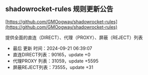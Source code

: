 ## shadowrocket-rules 规则更新公告

[https://github.com/GMOogway/shadowrocket-rules](https://github.com/GMOogway/shadowrocket-rules)

提供全面的直连（DIRECT）、代理（PROXY）、屏蔽（REJECT）列表
- 最后 更新 时间：2024-09-21 06:39:07
- 直连DIRECT列表：90165，update +0
- 代理PROXY 列表：31059，update +5595
- 屏蔽REJECT列表：73555，update +31